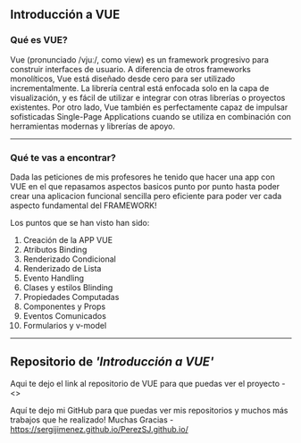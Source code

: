 Introducción a VUE
-----

### Qué es VUE?

Vue (pronunciado /vjuː/, como view) es un framework progresivo para construir interfaces de usuario. A diferencia de otros frameworks monolíticos, Vue está diseñado desde cero para ser utilizado incrementalmente. La librería central está enfocada solo en la capa de visualización, y es fácil de utilizar e integrar con otras librerías o proyectos existentes. Por otro lado, Vue también es perfectamente capaz de impulsar sofisticadas Single-Page Applications cuando se utiliza en combinación con herramientas modernas y librerías de apoyo.

---

### Qué te vas a encontrar?

Dada las peticiones de mis profesores he tenido que hacer una app con VUE en el que repasamos aspectos basicos punto por punto hasta poder crear una aplicacion funcional sencilla pero eficiente para poder ver cada aspecto fundamental del FRAMEWORK!

Los puntos que se han visto han sido:

1. Creación de la APP VUE
2. Atributos Binding
3. Renderizado Condicional
4. Renderizado de Lista
5. Evento Handling
6. Clases y estilos Blinding
7. Propiedades Computadas
8. Componentes y Props
9. Eventos Comunicados
10. Formularios y v-model


---

Repositorio de *'Introducción a VUE'*
-----------

Aqui te dejo el link al repositorio de VUE para que puedas ver el proyecto - <>

Aquí te dejo mi GitHub para que puedas ver mis repositorios y muchos más trabajos que he realizado! Muchas Gracias - <https://sergijimenez.github.io/PerezSJ.github.io/>
